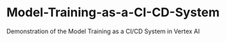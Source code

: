# Model-Training-as-a-CI-CD-System
Demonstration of the Model Training as a CI/CD System in Vertex AI
